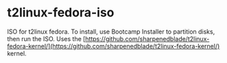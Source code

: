 # t2linux-fedora-iso
ISO for t2linux fedora. To install, use Bootcamp Installer to partition disks, then run the ISO. Uses the [https://github.com/sharpenedblade/t2linux-fedora-kernel/](https://github.com/sharpenedblade/t2linux-fedora-kernel/) kernel.
